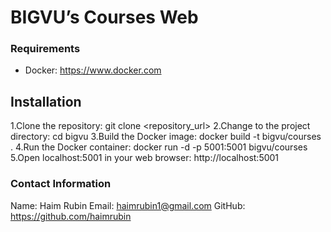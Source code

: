 # BIGVU’s Courses Web

### Requirements
* Docker: https://www.docker.com

## Installation
1.Clone the repository:
    git clone <repository_url>
2.Change to the project directory:
    cd bigvu
3.Build the Docker image:
    docker build -t bigvu/courses .
4.Run the Docker container:
    docker run -d -p 5001:5001 bigvu/courses
5.Open localhost:5001 in your web browser:
    http://localhost:5001

### Contact Information
Name: Haim Rubin
Email: haimrubin1@gmail.com
GitHub: https://github.com/haimrubin
